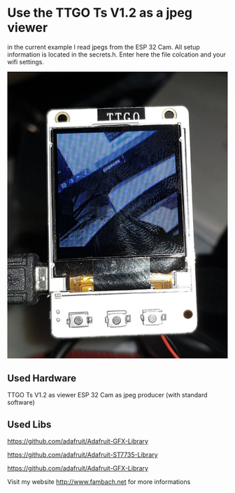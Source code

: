 # Use the TTGO Ts V1.2 as a jpeg viewer
in the current example I read jpegs from the ESP 32 Cam.
All setup information is located in the secrets.h.
Enter here the file colcation and your wifi settings.

<img src="./img/TtgoTsJPegViewer.jpg">

## Used Hardware

TTGO Ts V1.2 as viewer
ESP 32 Cam as jpeg producer (with standard software)


## Used Libs

https://github.com/adafruit/Adafruit-GFX-Library

https://github.com/adafruit/Adafruit-ST7735-Library

https://github.com/adafruit/Adafruit-GFX-Library

Visit my website http://www.fambach.net for more informations



